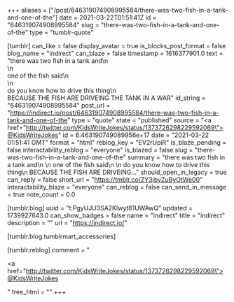 +++
aliases = ["/post/646319074908995584/there-was-two-fish-in-a-tank-and-one-of-the"]
date = 2021-03-22T01:51:41Z
id = "646319074908995584"
slug = "there-was-two-fish-in-a-tank-and-one-of-the"
type = "tumblr-quote"

[tumblr]
can_like = false
display_avatar = true
is_blocks_post_format = false
blog_name = "indirect"
can_blaze = false
timestamp = 1616377901.0
text = "there was two fish in a tank and\n<br/>\n<br/>one of the fish said\n<br/>\n<br/>do you know how to drive this thing\n<br/>BECAUSE THE FISH ARE DRIVEING THE TANK IN A WAR"
id_string = "646319074908995584"
post_url = "https://indirect.io/post/646319074908995584/there-was-two-fish-in-a-tank-and-one-of-the"
type = "quote"
state = "published"
source = "<a href=\"http://twitter.com/KidsWriteJokes/status/1373726298229592069\">@KidsWriteJokes</a>"
id = 6.463190749089956e+17
date = "2021-03-22 01:51:41 GMT"
format = "html"
reblog_key = "EV2rUpiR"
is_blaze_pending = false
interactability_reblog = "everyone"
is_blazed = false
slug = "there-was-two-fish-in-a-tank-and-one-of-the"
summary = "there was two fish in a tank and\n \n one of the fish said\n \n do you know how to drive this thing\n BECAUSE THE FISH ARE DRIVEING..."
should_open_in_legacy = true
can_reply = false
short_url = "https://tmblr.co/ZY3jbyZuByOtWe00"
interactability_blaze = "everyone"
can_reblog = false
can_send_in_message = true
note_count = 0.0

[tumblr.blog]
uuid = "t:PgyUJU3SA2Klwyt81UWAwQ"
updated = 1739927643.0
can_show_badges = false
name = "indirect"
title = "indirect"
description = ""
url = "https://indirect.io/"

[tumblr.blog.tumblrmart_accessories]

[tumblr.reblog]
comment = "<p><a href=\"http://twitter.com/KidsWriteJokes/status/1373726298229592069\">@KidsWriteJokes</a></p>"
tree_html = ""
+++
